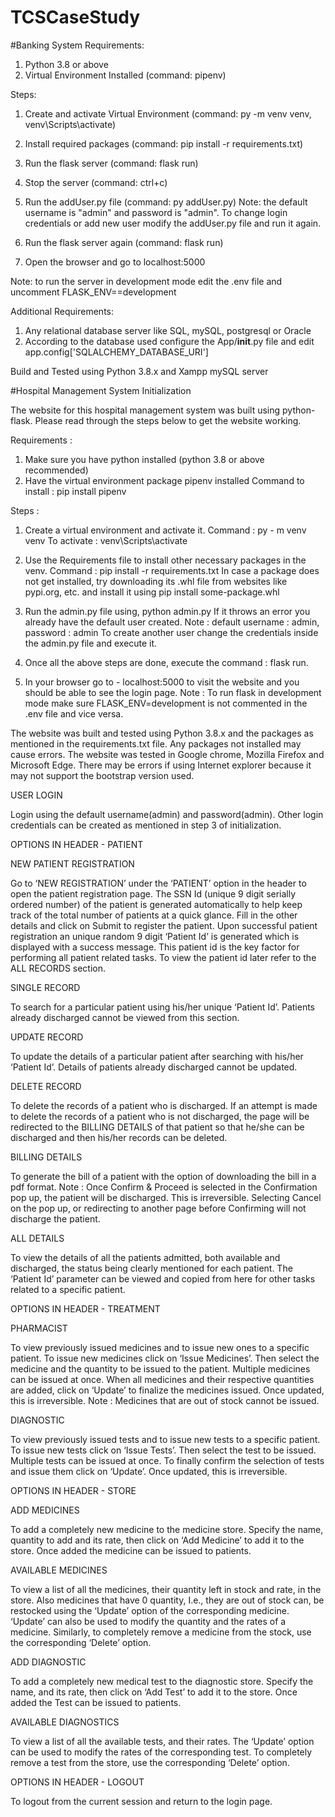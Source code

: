 # TCSCaseStudy

#Banking System
Requirements:
1. Python 3.8 or above
2. Virtual Environment Installed (command: pipenv)

Steps:
1. Create and activate Virtual Environment (command: py -m venv venv, venv\Scripts\activate)
2. Install required packages (command: pip install -r requirements.txt)
3. Run the flask server (command: flask run)
4. Stop the server (command: ctrl+c)
5. Run the addUser.py file (command: py addUser.py)
Note: the default username is "admin" and password is "admin".
To change login credentials or add new user modify the addUser.py file and run it again.

5. Run the flask server again (command: flask run)
6. Open the browser and go to localhost:5000

Note: to run the server in development mode edit the .env file and uncomment FLASK_ENV==development

Additional Requirements:
1. Any relational database server like SQL, mySQL, postgresql or Oracle
2. According to the database used configure the App/__init__.py file and edit app.config['SQLALCHEMY_DATABASE_URI']

Build and Tested using Python 3.8.x and Xampp mySQL server


#Hospital Management System
Initialization

The website for this hospital management system was built using python-flask. Please read through the steps below to get the website working.

Requirements : 
1) Make sure you have python installed (python 3.8 or above recommended)
2) Have the virtual environment package pipenv installed
Command to install : pip install pipenv

Steps :
1) Create a virtual environment and activate it.
Command : py - m venv venv
To activate : venv\Scripts\activate

2) Use the Requirements file to install other necessary packages in the venv.
Command : pip install -r requirements.txt
In case a package does not get installed, try downloading its .whl file from 	websites like pypi.org, etc. and install it using pip install some-package.whl

3) Run the admin.py file using, python admin.py 
   If it throws an error you already have the default user created. 
Note : default username : admin,  password : admin
To create another user change the credentials inside the admin.py file and execute it.

4) Once all the above steps are done, execute the command : flask run.
5) In your browser go to - localhost:5000 to visit the website and you should be able to see the login page.
Note : To run flask in development mode make sure FLASK_ENV=development is not commented in the .env file and vice versa.

The website was built and tested using Python 3.8.x and the packages as mentioned in the requirements.txt file. Any packages not installed may cause errors. The website was tested in Google chrome, Mozilla Firefox and Microsoft Edge. There may be errors if using Internet explorer because it may not support the bootstrap version used.



USER LOGIN

Login using the default username(admin) and password(admin). Other login credentials can be created as mentioned in step 3 of initialization.


OPTIONS IN HEADER - PATIENT 

NEW PATIENT REGISTRATION

Go to ‘NEW REGISTRATION’ under the ‘PATIENT’ option in the header to open the patient registration page. The SSN Id (unique 9 digit serially ordered number) of the patient is generated automatically to help keep track of the total number of patients at a quick glance. Fill in the other details and click on Submit to register the patient.
Upon successful patient registration an unique random 9 digit ‘Patient Id’ is generated which is displayed with a success message. This patient id is the key factor for performing all patient related tasks. To view the patient id later refer to the ALL RECORDS section.

SINGLE RECORD

To search for a particular patient using his/her unique ‘Patient Id’. Patients already discharged cannot be viewed from this section.

UPDATE RECORD

To update the details of a particular patient after searching with his/her ‘Patient Id’. Details of patients already discharged cannot be updated.

DELETE RECORD

To delete the records of a patient who is discharged. If an attempt is made to delete the records of a patient who is not discharged, the page will be redirected to the BILLING DETAILS of that patient so that he/she can be discharged and then his/her records can be deleted.



BILLING DETAILS

To generate the bill of a patient with the option of downloading the bill in a pdf format. 
Note : Once Confirm & Proceed is selected in the Confirmation pop up, the patient will be discharged. This is irreversible. Selecting Cancel on the pop up, or redirecting to another page before Confirming will not discharge the patient.

ALL DETAILS

To view the details of all the patients admitted, both available and discharged, the status being clearly mentioned for each patient. The ‘Patient Id’ parameter can be viewed and copied from here for other tasks related to a specific patient.


OPTIONS IN HEADER - TREATMENT

PHARMACIST

To view previously issued medicines and to issue new ones to a specific patient. To issue new medicines click on ‘Issue Medicines’. Then select the medicine and the quantity to be issued to the patient. Multiple medicines can be issued at once. When all medicines and their respective quantities are added, click on ‘Update’ to finalize the medicines issued. Once updated, this is irreversible.
Note : Medicines that are out of stock cannot be issued.

DIAGNOSTIC

To view previously issued tests and to issue new tests to a specific patient. To issue new tests click on ‘Issue Tests’. Then select the test to be issued. Multiple tests can be issued at once. To finally confirm the selection of tests and issue them click on ‘Update’. Once updated, this is irreversible.



OPTIONS IN HEADER - STORE

ADD MEDICINES

To add a completely new medicine to the medicine store. Specify the name, quantity to add and its rate, then click on ‘Add Medicine’ to add it to the store. Once added the medicine can be issued to patients.

AVAILABLE MEDICINES

To view a list of all the medicines, their quantity left in stock and rate, in the store. Also medicines that have 0 quantity, I.e., they are out of stock can, be restocked using the ‘Update’ option of the corresponding medicine. ‘Update’ can also be used to modify the quantity and the rates of a medicine. Similarly, to completely remove a medicine from the stock, use the corresponding ‘Delete’ option.

ADD DIAGNOSTIC

To add a completely new medical test to the diagnostic store. Specify the name, and its rate, then click on ‘Add Test’ to add it to the store. Once added the Test can be issued to patients.

AVAILABLE DIAGNOSTICS

To view a list of all the available tests, and their rates. The ‘Update’ option can be used to modify the rates of the corresponding test. To completely remove a test from the store, use the corresponding ‘Delete’ option.


OPTIONS IN HEADER - LOGOUT

To logout from the current session and return to the login page.

